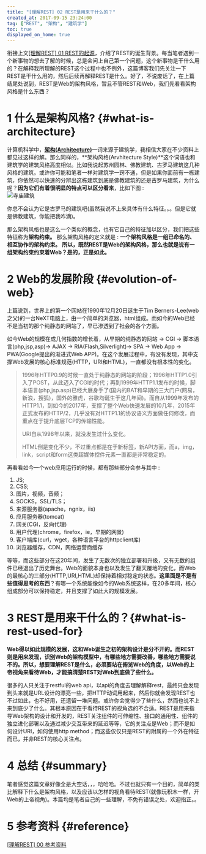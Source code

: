```yaml
---
title: "[理解REST] 02 REST是用来干什么的？"
created_at: 2017-09-15 23:24:00
tag: ["REST", "架构", "建筑学"]
toc: true
displayed_on_home: true
---
```


衔接上文[[理解REST] 01 REST的起源](../01-origin/)，介绍了REST的诞生背景。每当笔者遇到一个新事物的想去了解的时候，总是会问上自己第一个问题，这个新事物是干什么用的？在解释我所理解的REST这个过程中也不例外，这篇博客我们先关注一下REST是干什么用的，然后后续再解释REST是什么。好了，不说废话了，在上篇结尾处说到，REST是Web的架构风格，暂且不管REST和Web，我们先看看架构风格是什么东西？

# 1 什么是架构风格? {#what-is-architecture}

计算机科学中，[**架构(Architecture)**](https://en.wikipedia.org/wiki/Architecture)一词来源于建筑学，我相信大家在不少资料上都见过这样的解。那么同样的，**架构风格(Arvhitecture Style)**这个词语也和建筑学的建筑风格高度相似。比如我说起苏州园林、佛教建筑、古罗马建筑这几种风格的建筑。或许你可能和笔者一样对建筑学一窍不通，但是如果你面前有一栋建筑，你依然可以快速的分辨出这栋建筑到底是佛教建筑的还是古罗马建筑，为什么呢？**因为它们有着很明显的特点可以区分看来**，比如下图 :  
![寺庙建筑](temple-architecture.jpg)

你总不会认为它是古罗马的建筑吧(虽然我说不上来具体有什么特征。。。但是它就是佛教建筑，你能把我咋滴)。

那么架构风格也是这么一个类似的概念，也有它自己的特征加以区分，我们把这些特征称为**架构约束。** 那么架构风格的定义就是 :  **一个架构风格是一组已命名的、相互协作的架构约束。** **所以，既然REST是Web的架构风格，那么也就是说有一组架构约束约束着Web？是的，正是如此。** 

# 2 Web的发展阶段 {#evolution-of-web}

上篇说到，世界上的第一个网站在1990年12月20日诞生于Tim Berners-Lee(web之父)的一台NeXT电脑上，由一个简单的浏览器，html组成。而如今的Web已经不是当初的那个纯静态的网站了，早已渗透到了社会的各个方面。

如今Web的规模在成几何指数的增长着，从早期的纯静态的网站 -> CGI -> 脚本语言(php,jsp,asp)-> AJAX -> RIA(Flash,Silverlight)-> SPA -> Web App -> PWA(Google提出的渐进式Web APP)。在这个发展过程中，有没有发现，其中支撑Web发展的核心标准规范(HTTP，URI和HTML)，一直都没有根本性的变化。

> 1996年HTTP0.9的时候一直处于纯静态的网站的阶段；1996年HTTP1.0引入了POST，从此迈入了CGI的时代；再到1999年HTTP1.1发布的时候，脚本语言(php,jsp.asp)已经大展身手了(国内的BAT和早期的三大门户(网易，新浪，搜狐)，国外的雅虎，谷歌均诞生于这几年间)。而自从1999年发布的HTTP1.1，到如今的2017年，支撑了整个Web快速发展的10几年，2015年正式发布的HTTP/2，几乎没有对HTTP1.1的协议语义方面做任何修改，而重点在于提升底层TCP的传输性能。
> 
> URI自从1998年以来，就没发生过什么变化。
> 
> HTML倒是变化不少，不过重点都是在于新标签，新API方面，而a，img，link，script和form这类超媒体控件元素一直都是非常稳定的。

再看看如今一个web应用运行的时候，都有那些部分会参与其中 :  

1. JS;
2. CSS;
3. 图片，视频，音频；
4. SOCKS，SSL/TLS；
5. 来源服务器(apache，ngnix，iis)
6. 应用服务器(tomcat)
7. 网关(CGI，反向代理)
8. 用户代理(chrome，firefox，ie，早期的网景)
9. 客户端库(curl，wget，各种语言平台的httpclient库)
10. 浏览器缓存，CDN，网络运营商缓存

等等，而这些部分在这20年间，发生了无数次的独立部署和升级，又有无数的组件已经退出了历史舞台。Web的面貌本身也以及发生了翻天覆地的变化，而Web的最核心的三部分(HTTP,URI,HTML)却保持着相对稳定的状态。**这里面是不是有些值得思考的东西**？有哪一个系统能像如今的Web系统这样，在20多年间，核心组成部分可以保持稳定，并且支撑了如此大的规模发展。

# 3 REST是用来干什么的？{#what-is-rest-used-for}

**Web得以如此规模的发展，这和Web诞生之初的架构设计是分不开的。而REST则是用来发现，识别Web的架构模型中，有哪些地方需要改善，哪些地方需要说不的。所以，想要理解REST是什么，必须要站在俯览Web的角度，以Web的上帝视角来看待Web，才能搞清楚REST对Web到底做了些什么。**

很多的人只关注于restful的web api，以api的角度去理解解释rest，最终只会发现到头来就是URL设计的漂亮一些，把HTTP动词用起来，然后你就会发现REST也不过如此，也不好用，还遗留一堆问题。或许你会觉得少了些什么，然而也说不上来到底少了什么。其根本原因在于看待REST的视角选的不合适。REST是用来指导Web架构的设计和开发的，REST关注组件的可伸缩性、接口的通用性、组件的独立进化部署以及通过减少交互带来的延迟等等，它的关注点是Web；而不是如何设计URI，如何使用http method；而这些仅仅只是REST的附属的一个外在特征而已，并非REST的核心关注点。

# 4 总结 {#summary}

笔者感觉这篇文章好像全是大空话，，，哈哈哈。不过也就只有一个目的，简单的类比解释下什么是架构风格，以及应该以怎样的视角看待REST(就像玩积木一样，开Web的上帝视角)。本篇均是笔者自己的一些理解，不免有错误之处，欢迎指正。。

# 5 参考资料 {#reference}

[[理解REST] 00 参考资料][reference]

[reference]:../00-reference/